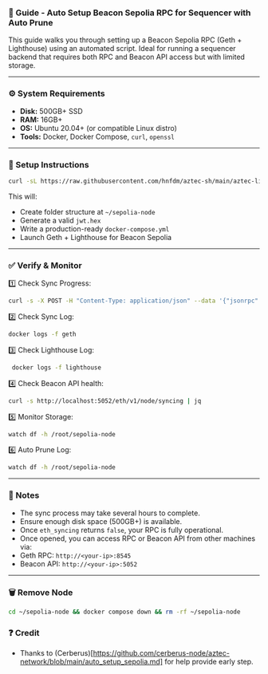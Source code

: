 ### 📘 Guide - Auto Setup Beacon Sepolia RPC for Sequencer with Auto Prune

This guide walks you through setting up a Beacon Sepolia RPC (Geth + Lighthouse) using an automated script. Ideal for running a sequencer backend that requires both RPC and Beacon API access but with limited storage.

---

### ⚙️ System Requirements

- **Disk:** 500GB+ SSD
- **RAM:** 16GB+
- **OS:** Ubuntu 20.04+ (or compatible Linux distro)
- **Tools:** Docker, Docker Compose, `curl`, `openssl`

---

### 🚀 Setup Instructions

```bash
curl -sL https://raw.githubusercontent.com/hnfdm/aztec-sh/main/aztec-lighthouse.sh -o aztec-lighthouse.sh && chmod +x aztec-lighthouse.sh && bash aztec-lighthouse.sh

```
This will:
- Create folder structure at `~/sepolia-node`
- Generate a valid `jwt.hex`
- Write a production-ready `docker-compose.yml`
- Launch Geth + Lighthouse for Beacon Sepolia

---

### ✅ Verify & Monitor

1️⃣ Check Sync Progress:
```bash
curl -s -X POST -H "Content-Type: application/json" --data '{"jsonrpc":"2.0","method":"eth_syncing","params":[],"id":1}' http://localhost:8545 | jq
```

2️⃣ Check Sync Log:
```bash
docker logs -f geth
```

3️⃣ Check Lighthouse Log:
```bash
 docker logs -f lighthouse
```

4️⃣ Check Beacon API health:
```bash
curl -s http://localhost:5052/eth/v1/node/syncing | jq
```

5️⃣ Monitor Storage:
```bash
watch df -h /root/sepolia-node
```

6️⃣ Auto Prune Log:
```bash
watch df -h /root/sepolia-node
```

---

### 🧠 Notes
- The sync process may take several hours to complete.
- Ensure enough disk space (500GB+) is available.
- Once `eth_syncing` returns `false`, your RPC is fully operational.
- Once opened, you can access RPC or Beacon API from other machines via:
- Geth RPC: `http://<your-ip>:8545`
- Beacon API: `http://<your-ip>:5052`

---

### 🗑️ Remove Node
```bash
cd ~/sepolia-node && docker compose down && rm -rf ~/sepolia-node
```

### ❓ Credit
- Thanks to (Cerberus)[https://github.com/cerberus-node/aztec-network/blob/main/auto_setup_sepolia.md] for help provide early step.
